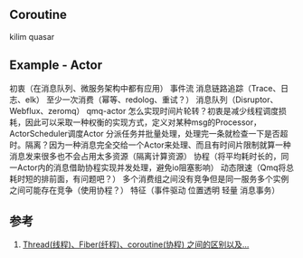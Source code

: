 


## Coroutine
kilim
quasar


## Example - Actor
初衷（在消息队列、微服务架构中都有应用） 事件流 消息链路追踪（Trace、日志、elk） 至少一次消费（幂等、redolog、重试？）
消息队列（Disruptor、Webflux、zeromq）
qmq-actor 怎么实现时间片轮转？初衷是减少线程调度损耗，因此可以采取一种权衡的实现方式，定义对某种msg的Processor，ActorScheduler调度Actor
分派任务并批量处理，处理完一条就检查一下是否超时。隔离？因为一种消息完全交给一个Actor来处理、而且有时间片限制就算一种消息发来很多也不会占用太多资源（隔离计算资源） 协程（将平均耗时长的，同一Actor内的消息借助协程实现并发处理，避免io阻塞影响） 动态限速（Qmq将总耗时短的排前面，有问题吧？） 多个消费组之间没有竞争但是同一服务多个实例之间可能存在竞争（使用协程？）
特征（事件驱动 位置透明 轻量 消息事务）



## 参考
1. [Thread(线程)、Fiber(纤程)、coroutine(协程) 之间的区别以及...](https://blog.csdn.net/madongchunqiu/article/details/69855744)


